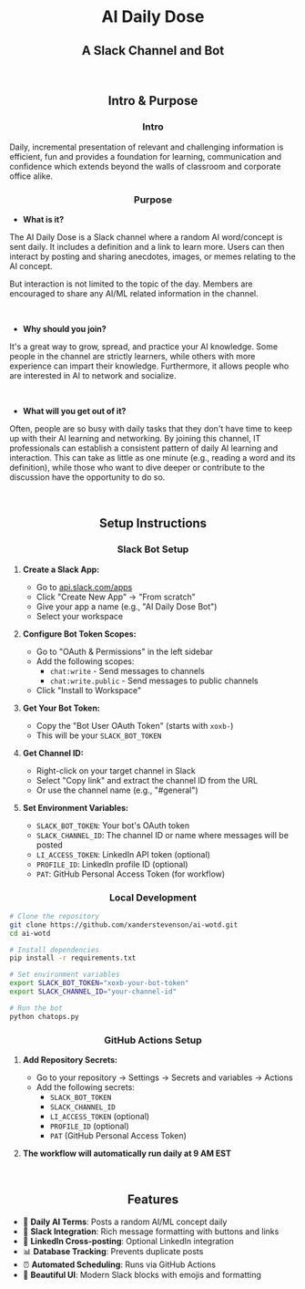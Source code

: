 <h1 align="center">AI Daily Dose</h1>
<p align="center"><h2 align="center">A Slack Channel and Bot</h2></p>
<br>

<h2 align="center">Intro & Purpose</h2>
<h3 align="center">Intro</h3>
Daily, incremental presentation of relevant and challenging information is efficient, fun and provides a foundation for learning, communication and confidence which extends beyond the walls of classroom and corporate office alike.

<br>

<h3 align="center">Purpose</h3>

- <strong>What is it?</strong>

The AI Daily Dose is a Slack channel where a random AI word/concept is sent daily. It includes a definition and a link to learn more. Users can then interact by posting and sharing anecdotes, images, or memes relating to the AI concept.

But interaction is not limited to the topic of the day. Members are encouraged to share any AI/ML related information in the channel.

<br>

- <strong>Why should you join?</strong>

It's a great way to grow, spread, and practice your AI knowledge. Some people in the channel are strictly learners, while others with more experience can impart their knowledge. Furthermore, it allows people who are interested in AI to network and socialize.

<br>
 	   
- <strong>What will you get out of it?</strong>

Often, people are so busy with daily tasks that they don't have time to keep up with their AI learning and networking. By joining this channel, IT professionals can establish a consistent pattern of daily AI learning and interaction. This can take as little as one minute (e.g., reading a word and its definition), while those who want to dive deeper or contribute to the discussion have the opportunity to do so.

<br>

<h2 align="center">Setup Instructions</h2>

<h3 align="center">Slack Bot Setup</h3>

1. **Create a Slack App:**
   - Go to [api.slack.com/apps](https://api.slack.com/apps)
   - Click "Create New App" → "From scratch"
   - Give your app a name (e.g., "AI Daily Dose Bot")
   - Select your workspace

2. **Configure Bot Token Scopes:**
   - Go to "OAuth & Permissions" in the left sidebar
   - Add the following scopes:
     - `chat:write` - Send messages to channels
     - `chat:write.public` - Send messages to public channels
   - Click "Install to Workspace"

3. **Get Your Bot Token:**
   - Copy the "Bot User OAuth Token" (starts with `xoxb-`)
   - This will be your `SLACK_BOT_TOKEN`

4. **Get Channel ID:**
   - Right-click on your target channel in Slack
   - Select "Copy link" and extract the channel ID from the URL
   - Or use the channel name (e.g., "#general")

5. **Set Environment Variables:**
   - `SLACK_BOT_TOKEN`: Your bot's OAuth token
   - `SLACK_CHANNEL_ID`: The channel ID or name where messages will be posted
   - `LI_ACCESS_TOKEN`: LinkedIn API token (optional)
   - `PROFILE_ID`: LinkedIn profile ID (optional)
   - `PAT`: GitHub Personal Access Token (for workflow)

<h3 align="center">Local Development</h3>

```bash
# Clone the repository
git clone https://github.com/xanderstevenson/ai-wotd.git
cd ai-wotd

# Install dependencies
pip install -r requirements.txt

# Set environment variables
export SLACK_BOT_TOKEN="xoxb-your-bot-token"
export SLACK_CHANNEL_ID="your-channel-id"

# Run the bot
python chatops.py
```

<h3 align="center">GitHub Actions Setup</h3>

1. **Add Repository Secrets:**
   - Go to your repository → Settings → Secrets and variables → Actions
   - Add the following secrets:
     - `SLACK_BOT_TOKEN`
     - `SLACK_CHANNEL_ID`
     - `LI_ACCESS_TOKEN` (optional)
     - `PROFILE_ID` (optional)
     - `PAT` (GitHub Personal Access Token)

2. **The workflow will automatically run daily at 9 AM EST**

<br>

<h2 align="center">Features</h2>

- 🤖 **Daily AI Terms**: Posts a random AI/ML concept daily
- 📱 **Slack Integration**: Rich message formatting with buttons and links
- 🔗 **LinkedIn Cross-posting**: Optional LinkedIn integration
- 📊 **Database Tracking**: Prevents duplicate posts
- ⏰ **Automated Scheduling**: Runs via GitHub Actions
- 🎨 **Beautiful UI**: Modern Slack blocks with emojis and formatting
